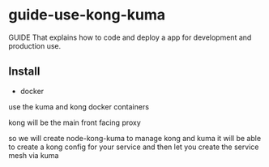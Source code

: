 # guide-use-kong-kuma
GUIDE That explains how to code and deploy a app for development and production use.


## Install
- docker

use the kuma and kong docker containers

kong will be the main front facing proxy


so we will create node-kong-kuma to manage kong and kuma it will be able to create a kong config for your service and then let you create the service mesh via kuma 




